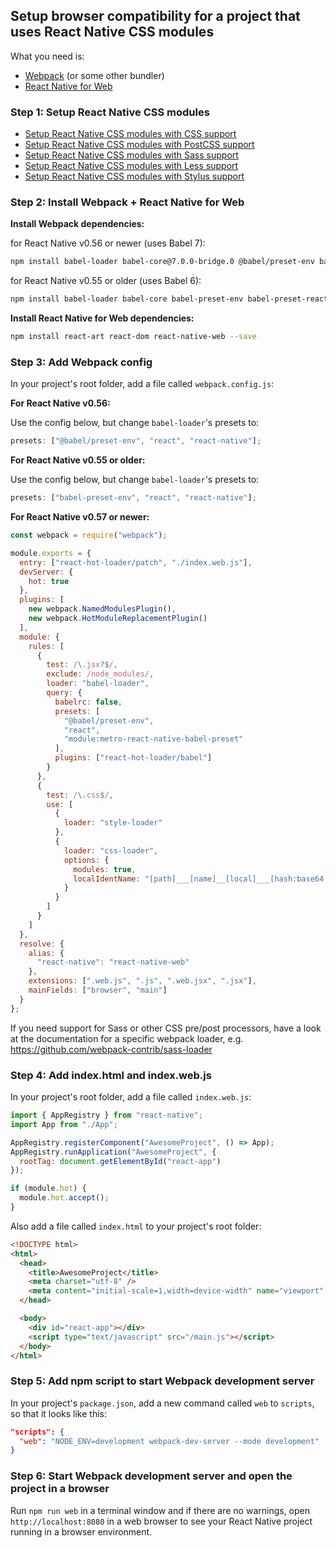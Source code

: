 ## Setup browser compatibility for a project that uses React Native CSS modules

What you need is:

- [Webpack](https://webpack.js.org/) (or some other bundler)
- [React Native for Web](https://github.com/necolas/react-native-web)

### Step 1: Setup React Native CSS modules

- [Setup React Native CSS modules with CSS support](setup-css.md)
- [Setup React Native CSS modules with PostCSS support](setup-postcss.md)
- [Setup React Native CSS modules with Sass support](setup-sass.md)
- [Setup React Native CSS modules with Less support](setup-less.md)
- [Setup React Native CSS modules with Stylus support](setup-stylus.md)

### Step 2: Install Webpack + React Native for Web

**Install Webpack dependencies:**

for React Native v0.56 or newer (uses Babel 7):

```sh
npm install babel-loader babel-core@7.0.0-bridge.0 @babel/preset-env babel-preset-react@7.0.0-beta.3 webpack webpack-cli css-loader react-hot-loader style-loader webpack-dev-server --save-dev
```

for React Native v0.55 or older (uses Babel 6):

```sh
npm install babel-loader babel-core babel-preset-env babel-preset-react webpack webpack-cli css-loader react-hot-loader style-loader webpack-dev-server --save-dev
```

**Install React Native for Web dependencies:**

```sh
npm install react-art react-dom react-native-web --save
```

### Step 3: Add Webpack config

In your project's root folder, add a file called `webpack.config.js`:

**For React Native v0.56:**

Use the config below, but change `babel-loader`'s presets to:

```js
presets: ["@babel/preset-env", "react", "react-native"];
```

**For React Native v0.55 or older:**

Use the config below, but change `babel-loader`'s presets to:

```js
presets: ["babel-preset-env", "react", "react-native"];
```

**For React Native v0.57 or newer:**

```js
const webpack = require("webpack");

module.exports = {
  entry: ["react-hot-loader/patch", "./index.web.js"],
  devServer: {
    hot: true
  },
  plugins: [
    new webpack.NamedModulesPlugin(),
    new webpack.HotModuleReplacementPlugin()
  ],
  module: {
    rules: [
      {
        test: /\.jsx?$/,
        exclude: /node_modules/,
        loader: "babel-loader",
        query: {
          babelrc: false,
          presets: [
            "@babel/preset-env",
            "react",
            "module:metro-react-native-babel-preset"
          ],
          plugins: ["react-hot-loader/babel"]
        }
      },
      {
        test: /\.css$/,
        use: [
          {
            loader: "style-loader"
          },
          {
            loader: "css-loader",
            options: {
              modules: true,
              localIdentName: "[path]___[name]__[local]___[hash:base64:5]"
            }
          }
        ]
      }
    ]
  },
  resolve: {
    alias: {
      "react-native": "react-native-web"
    },
    extensions: [".web.js", ".js", ".web.jsx", ".jsx"],
    mainFields: ["browser", "main"]
  }
};
```

If you need support for Sass or other CSS pre/post processors, have a look at the documentation for a specific webpack loader, e.g. https://github.com/webpack-contrib/sass-loader

### Step 4: Add index.html and index.web.js

In your project's root folder, add a file called `index.web.js`:

```js
import { AppRegistry } from "react-native";
import App from "./App";

AppRegistry.registerComponent("AwesomeProject", () => App);
AppRegistry.runApplication("AwesomeProject", {
  rootTag: document.getElementById("react-app")
});

if (module.hot) {
  module.hot.accept();
}
```

Also add a file called `index.html` to your project's root folder:

```html
<!DOCTYPE html>
<html>
  <head>
    <title>AwesomeProject</title>
    <meta charset="utf-8" />
    <meta content="initial-scale=1,width=device-width" name="viewport" />
  </head>

  <body>
    <div id="react-app"></div>
    <script type="text/javascript" src="/main.js"></script>
  </body>
</html>
```

### Step 5: Add npm script to start Webpack development server

In your project's `package.json`, add a new command called `web` to `scripts`, so that it looks like this:

```json
"scripts": {
  "web": "NODE_ENV=development webpack-dev-server --mode development"
}
```

### Step 6: Start Webpack development server and open the project in a browser

Run `npm run web` in a terminal window and if there are no warnings, open `http://localhost:8080` in a web browser to see your React Native project running in a browser environment.
